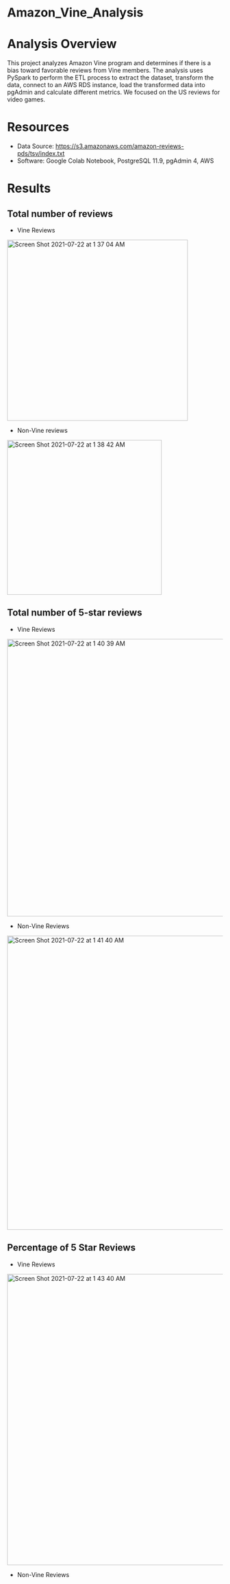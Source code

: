 # Amazon_Vine_Analysis
# Analysis Overview
This project analyzes Amazon Vine program and determines if there is a bias toward favorable reviews from Vine members.
The analysis uses PySpark to perform the ETL process to extract the dataset, transform the data, connect to an AWS RDS instance, load the transformed data into pgAdmin and calculate different metrics.
We focused on the US reviews for video games.

# Resources
- Data Source: https://s3.amazonaws.com/amazon-reviews-pds/tsv/index.txt
- Software: Google Colab Notebook, PostgreSQL 11.9, pgAdmin 4, AWS

# Results
## Total number of reviews 
- Vine Reviews
<img width="422" alt="Screen Shot 2021-07-22 at 1 37 04 AM" src="https://user-images.githubusercontent.com/77812423/126594146-c1d6f84c-e086-48d9-a2a8-1d9e4dd81408.png">

- Non-Vine reviews
<img width="361" alt="Screen Shot 2021-07-22 at 1 38 42 AM" src="https://user-images.githubusercontent.com/77812423/126594259-bf7aba9c-d589-40df-9c09-47bd51a99be8.png">

## Total number of 5-star reviews
- Vine Reviews
<img width="647" alt="Screen Shot 2021-07-22 at 1 40 39 AM" src="https://user-images.githubusercontent.com/77812423/126594354-d8f9aa0d-0e11-4fe0-8ac2-d093f5f5bfe3.png">

- Non-Vine Reviews
<img width="686" alt="Screen Shot 2021-07-22 at 1 41 40 AM" src="https://user-images.githubusercontent.com/77812423/126594425-462c9535-7cfe-4418-9067-a10d810f4733.png">

## Percentage of 5 Star Reviews
- Vine Reviews
<img width="679" alt="Screen Shot 2021-07-22 at 1 43 40 AM" src="https://user-images.githubusercontent.com/77812423/126594553-915ea0fe-ece9-4b11-8a50-05c7ec804ab0.png">

- Non-Vine Reviews
